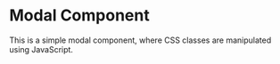 # Modal Component

This is a simple modal component, where CSS classes are manipulated using JavaScript.
